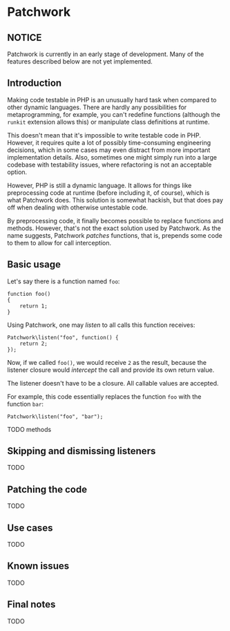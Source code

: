 # Patchwork

## NOTICE

Patchwork is currently in an early stage of development. Many of the features described below are not yet implemented.

## Introduction

Making code testable in PHP is an unusually hard task when compared to other dynamic languages. There are hardly any possibilities for metaprogramming, for example, you can't redefine functions (although the `runkit` extension allows this) or manipulate class definitions at runtime. 

This doesn't mean that it's impossible to write testable code in PHP. However, it requires quite a lot of possibly time-consuming engineering decisions, which in some cases may even distract from more important implementation details. Also, sometimes one might simply run into a large codebase with testability issues, where refactoring is not an acceptable option.

However, PHP is still a dynamic language. It allows for things like preprocessing code at runtime (before including it, of course), which is what Patchwork does. This solution is somewhat hackish, but that does pay off when dealing with otherwise untestable code.

By preprocessing code, it finally becomes possible to replace functions and methods. However, that's not the exact solution used by Patchwork. As the name suggests, Patchwork *patches* functions, that is, prepends some code to them to allow for call interception.

## Basic usage

Let's say there is a function named `foo`:

    function foo()
    {
        return 1;
    }

Using Patchwork, one may *listen* to all calls this function receives:

    Patchwork\listen("foo", function() {
        return 2;
    });

Now, if we called `foo()`, we would receive `2` as the result, because the listener closure would *intercept* the call and provide its own return value.

The listener doesn't have to be a closure. All callable values are accepted.

For example, this code essentially replaces the function `foo` with the function `bar`:

    Patchwork\listen("foo", "bar");

TODO methods

## Skipping and dismissing listeners

TODO

## Patching the code

TODO

## Use cases

TODO

## Known issues

TODO

## Final notes

TODO